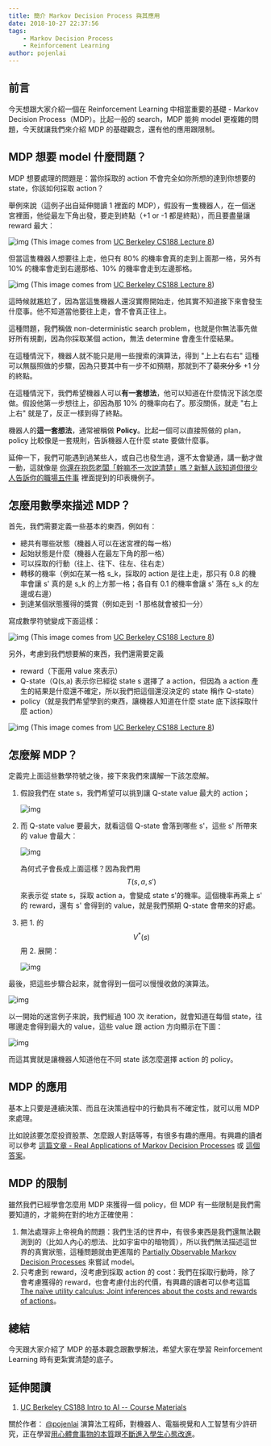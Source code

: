 ```yaml
---
title: 簡介 Markov Decision Process 與其應用
date: 2018-10-27 22:37:56
tags:
    - Markov Decision Process
    - Reinforcement Learning
author: pojenlai
---
```


## 前言

今天想跟大家介紹一個在 Reinforcement Learning 中相當重要的基礎 - Markov Decision Process（MDP）。比起一般的 search，MDP 能夠 model 更複雜的問題，今天就讓我們來介紹 MDP 的基礎觀念，還有他的應用跟限制。

## MDP 想要 model 什麼問題？

MDP 想要處理的問題是：當你採取的 action 不會完全如你所想的達到你想要的 state，你該如何採取 action？

舉例來說（這例子出自延伸閱讀 1 裡面的 MDP），假設有一隻機器人，在一個迷宮裡面，他從最左下角出發，要走到終點（+1 or -1 都是終點），而且要盡量讓 reward 最大：

![img](https://i.imgur.com/1dgFbSg.jpg)
(This image comes from [UC Berkeley CS188 Lecture 8](https://www.youtube.com/watch?feature=player_embedded&v=wKx4MuLfe0M))

但當這隻機器人想要往上走，他只有 80% 的機率會真的走到上面那一格，另外有 10% 的機率會走到右邊那格、10% 的機率會走到左邊那格。

![img](https://i.imgur.com/KQgzThC.jpg)
(This image comes from [UC Berkeley CS188 Lecture 8](https://www.youtube.com/watch?feature=player_embedded&v=wKx4MuLfe0M))

這時候就尷尬了，因為當這隻機器人還沒實際開始走，他其實不知道接下來會發生什麼事。他不知道當他要往上走，會不會真正往上。

這種問題，我們稱做 non-deterministic search problem，也就是你無法事先做好所有規劃，因為你採取某個 action，無法 determine 會產生什麼結果。

在這種情況下，機器人就不能只是用一些搜索的演算法，得到 "上上右右右" 這種可以無腦照做的步驟，因為只要其中有一步不如預期，那就到不了~~葛來分多~~ +1 分的終點。

在這種情況下，我們希望機器人可以**有一套想法**，他可以知道在什麼情況下該怎麼做。假設他第一步想往上，卻因為那 10% 的機率向右了。那沒關係，就走 "右上上右" 就是了，反正一樣到得了終點。

機器人的**這一套想法**，通常被稱做 **Policy**。比起一個可以直接照做的 plan，policy 比較像是一套規則，告訴機器人在什麼 state 要做什麼事。

延伸一下，我們可能遇到過某些人，或自己也發生過，還不太會變通，講一動才做一動，這就像是 [你還在抱怨老闆「幹嘛不一次說清楚」嗎？新鮮人該知道但很少人告訴你的職場五件事](https://www.thenewslens.com/article/13041) 裡面提到的印表機例子。

## 怎麼用數學來描述 MDP？

首先，我們需要定義一些基本的東西，例如有：

- 總共有哪些狀態（機器人可以在迷宮裡的每一格）
- 起始狀態是什麼（機器人在最左下角的那一格）
- 可以採取的行動（往上、往下、往左、往右走）
- 轉移的機率（例如在某一格 s_k，採取的 action 是往上走，那只有 0.8 的機率會讓 s' 真的是 s_k 的上方那一格；各自有 0.1 的機率會讓 s' 落在 s_k 的左邊或右邊）
- 到達某個狀態獲得的獎賞（例如走到 -1 那格就會被扣一分）

寫成數學符號變成下面這樣：

![img](https://i.imgur.com/rzLEQCP.jpg)
(This image comes from [UC Berkeley CS188 Lecture 8](https://www.youtube.com/watch?feature=player_embedded&v=wKx4MuLfe0M))

另外，考慮到我們想要解的東西，我們還需要定義

- reward（下面用 value 來表示）
- Q-state（Q(s,a) 表示你已經從 state s 選擇了 a action，但因為 a action 產生的結果是什麼還不確定，所以我們把這個還沒決定的 state 稱作 Q-state）
- policy（就是我們希望學到的東西，讓機器人知道在什麼 state 底下該採取什麼 action）

![img](https://i.imgur.com/nPTNz0j.jpg)
(This image comes from [UC Berkeley CS188 Lecture 8](https://www.youtube.com/watch?feature=player_embedded&v=wKx4MuLfe0M))

## 怎麼解 MDP？

定義完上面這些數學符號之後，接下來我們來講解一下該怎麼解。

1. 假設我們在 state s，我們希望可以挑到讓 Q-state value 最大的 action；

   ![img](https://i.imgur.com/Fp4RICL.jpg)

2. 而 Q-state value 要最大，就看這個 Q-state 會落到哪些 s'，這些 s' 所帶來的 value 會最大：

   ![img](https://i.imgur.com/RsDW1xt.jpg)

   為何式子會長成上面這樣？因為我們用 $$T(s, a, s')$$ 來表示從 state s，採取 action a，會變成 state s'的機率。這個機率再乘上 s' 的 reward，還有 s' 會得到的 value，就是我們預期 Q-state 會帶來的好處。

3. 把 1. 的 $$V^*(s)$$ 用 2. 展開：

   ![img](https://i.imgur.com/gTHnLGA.jpg)

最後，把這些步驟合起來，就會得到一個可以慢慢收斂的演算法。

![img](https://i.imgur.com/zhQjACa.jpg)

以一開始的迷宮例子來說，我們經過 100 次 iteration，就會知道在每個 state，往哪邊走會得到最大的 value，這些 value 跟 action 方向顯示在下圖：

![img](https://i.imgur.com/7kOCcSR.jpg)

而這其實就是讓機器人知道他在不同 state 該怎麼選擇 action 的 policy。

## MDP 的應用

基本上只要是連續決策、而且在決策過程中的行動具有不確定性，就可以用 MDP 來處理。

比如說該要怎麼投資股票、怎麼跟人對話等等，有很多有趣的應用。有興趣的讀者可以參考 [這篇文章 - Real Applications of Markov Decision Processes](http://www.it.uu.se/edu/course/homepage/aism/st11/MDPApplications1.pdf) 或 [這個答案](https://stats.stackexchange.com/a/178393)。

## MDP 的限制

雖然我們已經學會怎麼用 MDP 來獲得一個 policy，但 MDP 有一些限制是我們需要知道的，才能夠在對的地方正確使用：

1. 無法處理非上帝視角的問題：我們生活的世界中，有很多東西是我們還無法觀測到的（比如人內心的想法、比如宇宙中的暗物質），所以我們無法描述這世界的真實狀態，這種問題就由更進階的 [Partially Observable Markov Decision Processes](https://stefanosnikolaidis.blogspot.com/2018/08/pomdps-intro.html) 來嘗試 model。
2. 只考慮到 reward，沒考慮到採取 action 的 cost：我們在採取行動時，除了會考慮獲得的 reward，也會考慮付出的代價，有興趣的讀者可以參考這篇 [The naïve utility calculus: Joint inferences about the costs and rewards of actions](http://jjara.scripts.mit.edu/cdl/docs/jaraett_NUC_cogsci2015.pdf)。

## 總結

今天跟大家介紹了 MDP 的基本觀念跟數學解法，希望大家在學習 Reinforcement Learning 時有更紮實清楚的底子。

## 延伸閱讀

1. [UC Berkeley CS188 Intro to AI -- Course Materials](http://ai.berkeley.edu/lecture_videos.html)

關於作者：
[@pojenlai](https://pojenlai.wordpress.com/) 演算法工程師，對機器人、電腦視覺和人工智慧有少許研究，正在學習[用心體會事物的本質](https://buzzorange.com/techorange/2017/07/10/elon-musk-first-principle/)跟[不斷進入學生心態改進](https://www.ted.com/talks/eduardo_briceno_how_to_get_better_at_the_things_you_care_about)。
